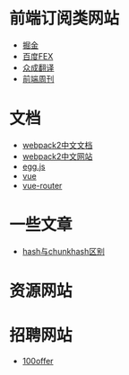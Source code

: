 # 前端订阅类网站
* <a href="https://juejin.im">掘金</a>
* <a href="http://fex.baidu.com/weekly/">百度FEX</a>
* <a href="http://zcfy.baomitu.com/">众成翻译</a>
* <a href="http://www.feweekly.com/">前端周刊</a>

# 文档
* <a href="http://www.css88.com/doc/webpack2">webpack2中文文档</a>
* <a href="https://doc.webpack-china.org/">webpack2中文网站</a>
* <a href="https://eggjs.org/zh-cn/intro/">egg.js</a>
* <a href="https://cn.vuejs.org/">vue</a>
* <a href="https://router.vuejs.org/zh-cn/">vue-router</a>
# 一些文章
* <a href="http://www.cnblogs.com/ihardcoder/p/5623411.html">hash与chunkhash区别</a>

# 资源网站

# 招聘网站
* <a href="https://cn.100offer.com">100offer</a>
